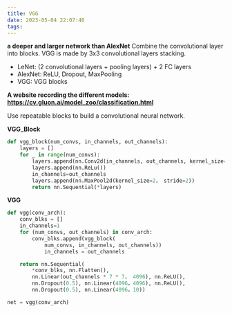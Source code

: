 ```yaml
---
title: VGG
date: 2023-05-04 22:07:40
tags:
---
```


**a deeper and larger network than AlexNet**
Combine the convolutional layer into blocks.
VGG is made by 3x3 convolutional layers stacking.

- LeNet: (2 convolutional layers + pooling layers) + 2 FC layers 
- AlexNet: ReLU, Dropout, MaxPooling
- VGG: VGG blocks

**A website recording the different models: https://cv.gluon.ai/model_zoo/classification.html**

Use repeatable blocks to build a convolutional neural network.

**VGG_Block**
```python
def vgg_block(num_convs, in_channels, out_channels):
    layers = []
    for _ in range(num_convs):
        layers.append(nn.Conv2d(in_channels, out_channels, kernel_size=3, padding=1))
        layers.append(nn.ReLu())
        in_channels=out_channels
        layers.append(nn.MaxPool2d(kernel_size=2， stride=2))
        return nn.Sequential(*layers)
```

**VGG**
```python
def vgg(conv_arch):
    conv_blks = []
    in_channels=1
    for (num_convs, out_channels) in conv_arch:
        conv_blks.append(vgg_block(
            num_convs, in_channels, out_channels))
            in_channels = out_channels

    return nn.Sequential(
        *conv_blks, nn.Flatten(),
        nn.Linear(out_channels * 7 * 7， 4096), nn.ReLU(),
        nn.Dropout(0.5), nn.Linear(4096，4096), nn.ReLU(),
        nn.Dropout(0.5), nn.Linear(4096，10))

net = vgg(conv_arch)
```

